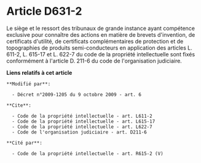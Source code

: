 # Article D631-2

Le siège et le ressort des tribunaux de grande instance ayant compétence exclusive pour connaître des actions en matière de
brevets d'invention, de certificats d'utilité, de certificats complémentaires de protection et de topographies de produits
semi-conducteurs en application des articles L. 611-2, L. 615-17 et L. 622-7 du code de la propriété intellectuelle sont
fixés conformément à l'article D. 211-6 du code de l'organisation judiciaire.

**Liens relatifs à cet article**

	**Modifié par**:

	  - Décret n°2009-1205 du 9 octobre 2009 - art. 6

	**Cite**:

	  - Code de la propriété intellectuelle - art. L611-2
	  - Code de la propriété intellectuelle - art. L615-17
	  - Code de la propriété intellectuelle - art. L622-7
	  - Code de l'organisation judiciaire - art. D211-6

	**Cité par**:

	  - Code de la propriété intellectuelle - art. R615-2 (V)
